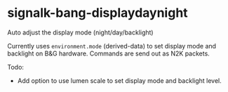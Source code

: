# signalk-bang-displaydaynight
Auto adjust the display mode (night/day/backlight) 

Currently uses ``environment.mode`` (derived-data) to set display mode and backlight on B&G hardware.
Commands are send out as N2K packets.

Todo:
 - Add option to use lumen scale to set display mode and backlight level.
